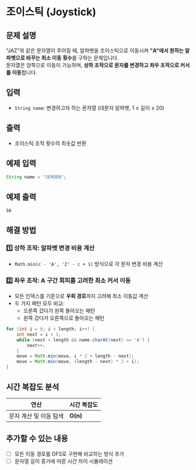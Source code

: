 # 조이스틱 (Joystick)

## 문제 설명

"JAZ"와 같은 문자열이 주어질 때, 알파벳을 조이스틱으로 이동시켜 **"A"에서 원하는 알파벳으로 바꾸는 최소 이동 횟수**를 구하는 문제입니다.  
문자열은 양쪽으로 이동이 가능하며, **상하 조작으로 문자를 변경하고 좌우 조작으로 커서를 이동**합니다.

## 입력
- `String name`: 변경하고자 하는 문자열 (대문자 알파벳, 1 ≤ 길이 ≤ 20)

## 출력
- 조이스틱 조작 횟수의 최솟값 반환

## 예제 입력
```java
String name = "JEROEN";
```

## 예제 출력
```
56
```

## 해결 방법
### 1️⃣ 상하 조작: 알파벳 변경 비용 계산
- `Math.min(c - 'A', 'Z' - c + 1)` 방식으로 각 문자 변경 비용 계산

### 2️⃣ 좌우 조작: A 구간 회피를 고려한 최소 커서 이동
- 모든 인덱스를 기준으로 **우회 경로**까지 고려해 최소 이동값 계산
- 두 가지 패턴 모두 비교:
  - 오른쪽 갔다가 왼쪽 돌아오는 패턴
  - 왼쪽 갔다가 오른쪽으로 돌아오는 패턴

```java
for (int i = 0; i < length; i++) {
    int next = i + 1;
    while (next < length && name.charAt(next) == 'A') {
        next++;
    }
    move = Math.min(move, i * 2 + length - next);
    move = Math.min(move, (length - next) * 2 + i);
}
```

## 시간 복잡도 분석
| 연산 | 시간 복잡도 |
|------|--------------|
| 문자 계산 및 이동 탐색 | **O(n)** |

## 추가할 수 있는 내용
- [ ] 모든 이동 경로를 DFS로 구현해 비교하는 방식 추가
- [ ] 문자열 길이 증가에 따른 시간 차이 시뮬레이션